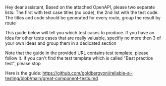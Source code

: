 Hey dear assistant, Based on the attached OpenAPI, please two separate lists: The first with test case titles (no code), the 2nd list with the test code. The titles and code should be generated for every route, group the result by route

This guide below will tell you which test cases to produce. If you have an idea for other tests cases that are really valuable, specifiy no more then 3 of your own ideas and group them in a dedicated section

Note that the guide in the provided URL contains test template, please follow it. If you can't find the test template which is called "Best practice test", please stop

Here is the guide:
https://github.com/goldbergyoni/reliable-ai-testing/blob/main/great-component-tests.md
